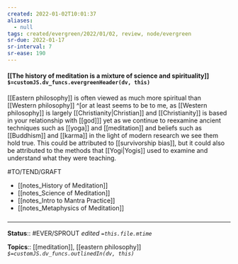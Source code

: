 ```yaml
---
created: 2022-01-02T10:01:37 
aliases:
  - null
tags: created/evergreen/2022/01/02, review, node/evergreen
sr-due: 2022-01-17
sr-interval: 7
sr-ease: 190
---
```


#### [[The history of meditation is a mixture of science and spirituality]] `$=customJS.dv_funcs.evergreenHeader(dv, this)`

[[Eastern philosophy]] is often viewed as much more spiritual than [[Western philosophy]]
^[or at least seems to be to me, as [[Western philosophy]] is largely [[Christianity|Christian]] and [[Christianity]] is based in your relationship with [[god]]]
yet as we continue to reexamine ancient techniques such as [[yoga]] and [[meditation]] and beliefs such as [[Buddhism]] and [[karma]] in the light of modern research we see them hold true.
This could be attributed to [[survivorship bias]], but it could also be attributed to the methods that [[Yogi|Yogis]] used to examine and understand what they were teaching.

#TO/TEND/GRAFT 
- [[notes_History of Meditation]]
- [[notes_Science of Meditation]]
- [[notes_Intro to Mantra Practice]]
- [[notes_Metaphysics of Meditation]]

### <hr class="footnote"/>

**Status**:: #EVER/SPROUT 
*edited `=this.file.mtime`*

**Topics**:: [[meditation]], [[eastern philosophy]]
*`$=customJS.dv_funcs.outlinedIn(dv, this)`*
